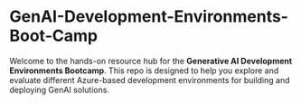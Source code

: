 # GenAI-Development-Environments-Boot-Camp
Welcome to the hands-on resource hub for the **Generative AI Development Environments Bootcamp**. This repo is designed to help you explore and evaluate different Azure-based development environments for building and deploying GenAI solutions.
